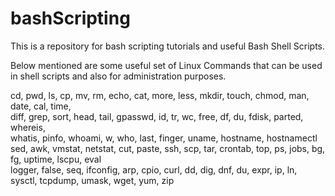 # bashScripting

This is a repository for bash scripting tutorials and useful Bash Shell Scripts.

Below mentioned are some useful set of Linux Commands that can be used in shell scripts and also for administration purposes.




cd, pwd, ls, cp, mv, rm, echo, cat, more, less, mkdir, touch, chmod, man, date,	cal, time, 		        
diff, grep, sort, head, tail, gpasswd, id, tr, wc, free, df, du, fdisk, parted, whereis,	 
whatis, pinfo, whoami, w, who, last, finger, uname, hostname, hostnamectl	sed, awk, vmstat,
netstat, cut, paste, ssh, scp, tar, crontab, top, ps, jobs, bg, fg, uptime, lscpu, eval		        
logger, false, seq, ifconfig, arp, cpio, curl, dd, dig, dnf, du, expr, ip, ln, sysctl,
tcpdump, umask, wget, yum, zip
